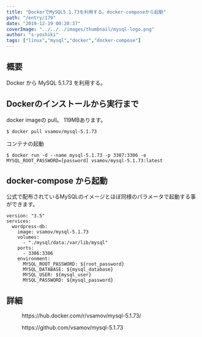 ```yaml
---
title: "DockerでMySQL5.1.73を利用する。docker-composeから起動"
path: "/entry/179"
date: "2019-12-19 00:20:37"
coverImage: "../../../images/thumbnail/mysql-logo.png"
author: "s-yoshiki"
tags: ["linux","mysql","docker","docker-compose"]
---
```


## 概要

Docker から MySQL 5.1.73 を利用する。

## Dockerのインストールから実行まで

docker imageの pull。 119MBあります。

```
$ docker pull vsamov/mysql-5.1.73
```

コンテナの起動

```
$ docker run -d --name mysql-5.1.73 -p 3307:3306 -e MYSQL_ROOT_PASSWORD=[password] vsamov/mysql-5.1.73:latest
```

## docker-compose から起動

公式で配布されているMySQLのイメージとほぼ同様のパラメータで起動する事ができます。

```
version: "3.5"
services:
  wordpress-db:
    image: vsamov/mysql-5.1.73
    volumes:
      - "./mysql/data:/var/lib/mysql"
    ports:
      - 3306:3306
    environment:
      MYSQL_ROOT_PASSWORD: ${root_password}
      MYSQL_DATABASE: ${mysql_database}
      MYSQL_USER: ${mysql_user}
      MYSQL_PASSWORD: ${mysql_password}
```

## 詳細

<!-- wp:embed {"url":"https://hub.docker.com/r/vsamov/mysql-5.1.73/"} -->
<figure class="wp-block-embed"><div class="wp-block-embed__wrapper">
https://hub.docker.com/r/vsamov/mysql-5.1.73/
</div></figure>
<!-- /wp:embed -->

<!-- wp:embed {"url":"https://github.com/vsamov/mysql-5.1.73"} -->
<figure class="wp-block-embed"><div class="wp-block-embed__wrapper">
https://github.com/vsamov/mysql-5.1.73
</div></figure>
<!-- /wp:embed -->